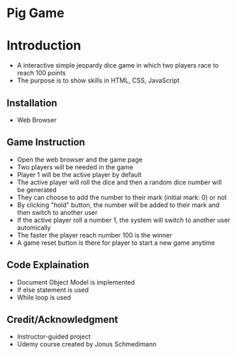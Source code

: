 # Pig Game

# Introduction
- A interactive simple jeopardy dice game in which two players race to reach 100 points
- The purpose is to show skills in HTML, CSS, JavaScript

## Installation
- Web Browser

## Game Instruction
- Open the web browser and the game page
- Two players will be needed in the game
- Player 1 will be the active player by default
- The active player will roll the dice and then a random dice number will be generated
- They can choose to add the number to their mark (initial mark: 0) or not
- By clicking "hold" button, the number will be added to their mark and then switch to another user
- If the active player roll a number 1, the system will switch to another user automically
- The faster the player reach number 100 is the winner
- A game reset button is there for player to start a new game anytime

## Code Explaination
- Document Object Model is implemented
- If else statement is used
- While loop is used


## Credit/Acknowledgment
- Instructor-guided project
- Udemy course created by Jonus Schmedimann
